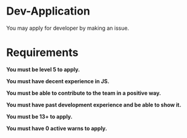 # Dev-Application

You may apply for developer by making an issue.

# Requirements

**You must be level 5 to apply.**


**You must have decent experience in JS.**


**You must be able to contribute to the team in a positive way.**


**You must have past development experience and be able to show it.**


**You must be 13+ to apply.**


**You must have 0 active warns to apply.**
